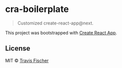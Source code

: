# cra-boilerplate

> Customized create-react-app@next.

This project was bootstrapped with [Create React App](https://github.com/facebook/create-react-app).

## License

MIT © [Travis Fischer](https://github.com/transitive-bullshit)
